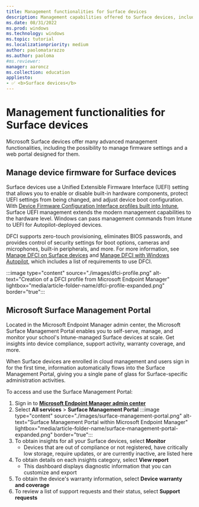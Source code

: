 ```yaml
---
title: Management functionalities for Surface devices
description: Management capabilities offered to Surface devices, including firmware management and the Surface Management Portal
ms.date: 08/31/2022
ms.prod: windows
ms.technology: windows
ms.topic: tutorial
ms.localizationpriority: medium
author: paolomatarazzo
ms.author: paoloma
#ms.reviewer: 
manager: aaroncz
ms.collection: education
appliesto:
- ✅ <b>Surface devices</b>
---
```


# Management functionalities for Surface devices

Microsoft Surface devices offer many advanced management functionalities, including the possibility to manage firmware settings and a web portal designed for them.

## Manage device firmware for Surface devices

Surface devices use a Unified Extensible Firmware Interface (UEFI) setting that allows you to enable or disable built-in hardware components, protect UEFI settings from being changed, and adjust device boot configuration. With [Device Firmware Configuration Interface profiles built into Intune](/intune/configuration/device-firmware-configuration-interface-windows), Surface UEFI management extends the modern management capabilities to the hardware level. Windows can pass management commands from Intune to UEFI for Autopilot-deployed devices.

DFCI supports zero-touch provisioning, eliminates BIOS passwords, and provides control of security settings for boot options, cameras and microphones, built-in peripherals, and more. For more information, see [Manage DFCI on Surface devices](/surface/surface-manage-dfci-guide) and [Manage DFCI with Windows Autopilot](/mem/autopilot/dfci-management), which includes a list of requirements to use DFCI.

:::image type="content" source="./images/dfci-profile.png" alt-text="Creation of a DFCI profile from Microsoft Endpoint Manager" lightbox="media/article-folder-name/dfci-profile-expanded.png" border="true":::

## Microsoft Surface Management Portal

Located in the Microsoft Endpoint Manager admin center, the Microsoft Surface Management Portal enables you to self-serve, manage, and monitor your school's Intune-managed Surface devices at scale. Get insights into device compliance, support activity, warranty coverage, and more.

When Surface devices are enrolled in cloud management and users sign in for the first time, information automatically flows into the Surface Management Portal, giving you a single pane of glass for Surface-specific administration activities.

To access and use the Surface Management Portal:

1. Sign in to <a href="https://endpoint.microsoft.com/" target="_blank"><b>Microsoft Endpoint Manager admin center</b></a>
1. Select **All services** > **Surface Management Portal**
    :::image type="content" source="./images/surface-management-portal.png" alt-text="Surface Management Portal within Microsoft Endpoint Manager" lightbox="media/article-folder-name/surface-management-portal-expanded.png" border="true":::
1. To obtain insights for all your Surface devices, select **Monitor**
    - Devices that are out of compliance or not registered, have critically low storage, require updates, or are currently inactive, are listed here
1. To obtain details on each insights category, select **View report**
    - This dashboard displays diagnostic information that you can customize and export
1. To obtain the device's warranty information, select **Device warranty and coverage**
1. To review a list of support requests and their status, select **Support requests**
